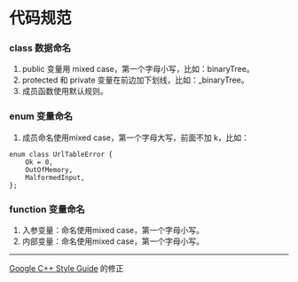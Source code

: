 # 代码规范

### class 数据命名
1. public 变量用 mixed case，第一个字母小写，比如：binaryTree。
2. protected 和 private 变量在前边加下划线，比如：_binaryTree。
3. 成员函数使用默认规则。
### enum 变量命名
1. 成员命名使用mixed case，第一个字母大写，前面不加 k，比如：
```
enum class UrlTableError {
    Ok = 0,
    OutOfMemory,
    MalformedInput,
};
```
### function 变量命名
1. 入参变量：命名使用mixed case，第一个字母小写。
2. 内部变量：命名使用mixed case，第一个字母小写。
****
[Google C++ Style Guide](https://google.github.io/styleguide/cppguide.html) 的修正

